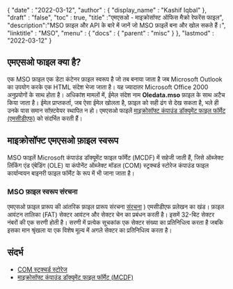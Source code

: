 {
  "date" : "2022-03-12",
  "author" : {
    "display_name" : "Kashif Iqbal"
},
  "draft" : "false",
  "toc" : true,
  "title" :"एमएसओ - माइक्रोसॉफ्ट ऑफिस मैक्रो रेफरेंस फाइल",
  "description":"MSO फ़ाइल और API के बारे में जानें जो MSO फ़ाइलें बना और खोल सकते हैं।",
  "linktitle" : "MSO",
  "menu" : {
    "docs" : {
      "parent" : "misc"
}
},
  "lastmod" : "2022-03-12"
}

## एमएसओ फाइल क्या है?

एक MSO फ़ाइल एक डेटा कंटेनर फ़ाइल स्वरूप है जो तब बनाया जाता है जब Microsoft Outlook का उपयोग करके एक HTML संदेश भेजा जाता है। यह ज्यादातर Microsoft Office 2000 अनुप्रयोगों के साथ होता है। अधिकांश मामलों में, ईमेल संदेश नाम **Oledata.mso** फ़ाइल के साथ अटैच किया जाता है। ईमेल प्राप्तकर्ता, जब ऐसा ईमेल खोलता है, फ़ाइल को सही ढंग से देख सकता है, भले ही उनके पास समान सॉफ़्टवेयर स्थापित न हो। एमएसओ फाइलें [माइक्रोसॉफ्ट कंपाउंड डॉक्यूमेंट फाइल फॉर्मेट (एमसीडीएफ)](https://learn.microsoft.com/en-us/openspecs/windows_protocols/ms-cfb/53989ce4-7b05-4f8d-829b-d08d6148375b) को संदर्भित करती हैं।

## माइक्रोसॉफ्ट एमएसओ फ़ाइल स्वरूप

MSO फाइलें Microsoft कंपाउंड डॉक्यूमेंट फाइल फॉर्मेट (MCDF) में सहेजी जाती हैं, जिसे ऑब्जेक्ट लिंकिंग एंड एंबेडिंग (OLE) या कंपोनेंट ऑब्जेक्ट मॉडल (COM) स्ट्रक्चर्ड स्टोरेज कंपाउंड फाइल कार्यान्वयन बाइनरी फाइल फॉर्मेट के रूप में भी जाना जाता है।

### MSO फ़ाइल स्वरूप संरचना

एमएसओ फ़ाइल प्रारूप की आंतरिक फ़ाइल प्रारूप संरचना [संरचना](https://learn.microsoft.com/en-us/openspecs/windows_protocols/ms-cfb/28488197-8193-49d7-84d8-dfd692418ccd) ) एमसीडीएफ प्रलेखन का खंड। फ़ाइल आवंटन तालिका (FAT) सेक्टर आवंटन और सेक्टर चेन का प्रबंधन करती है। इसमें 32-बिट सेक्टर नंबरों की एक सरणी होती है। सरणी में प्रत्येक सूचकांक एक सेक्टर संख्या का प्रतिनिधित्व करता है जबकि इसका मान श्रृंखला या एक विशेष मूल्य में अगले सेक्टर का प्रतिनिधित्व करता है।

## संदर्भ

* [COM स्ट्रक्चर्ड स्टोरेज](https://en.wikipedia.org/wiki/COM_Structured_Storage)
* [माइक्रोसॉफ्ट कंपाउंड डॉक्यूमेंट फाइल फॉर्मेट (MCDF)](https://learn.microsoft.com/en-us/openspecs/windows_protocols/ms-cfb/53989ce4-7b05-4f8d-829b-d08d6148375b)

